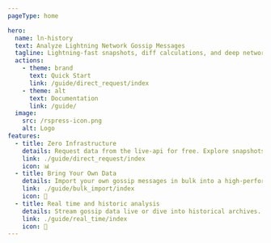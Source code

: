 ```yaml
---
pageType: home

hero:
  name: ln-history
  text: Analyze Lightning Network Gossip Messages
  tagline: Lightning-fast snapshots, diff calculations, and deep network insights.
  actions:
    - theme: brand
      text: Quick Start
      link: /guide/direct_request/index
    - theme: alt
      text: Documentation
      link: /guide/
  image:
    src: /rspress-icon.png
    alt: Logo
features:
  - title: Zero Infrastructure  
    details: Request data from the live-api for free. Explore snapshots, run diff comparisons, or dig into gossip messages by `node_id` or `scid` - no setup required.  
    link: ./guide/direct_request/index
    icon: 📊
  - title: Bring Your Own Data
    details: Import your own gossip messages in bulk into a high-performance Postgres database. Analyze on your own terms—no trust, no limits.
    link: ./guide/bulk_import/index
    icon: 🏺
  - title: Real time and historic analysis
    details: Stream gossip data live or dive into historical archives. Stay ahead with up-to-date and past network analysis at your fingertips.
    link: ./guide/real_time/index
    icon: 👑
---
```

